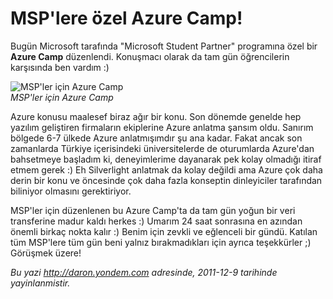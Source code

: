 # MSP'lere özel Azure Camp! 

Bugün Microsoft tarafında "Microsoft Student Partner" programına özel
bir **Azure Camp** düzenlendi. Konuşmacı olarak da tam gün öğrencilerin
karşısında ben vardım :)

![MSP'ler için Azure
Camp](../media/MSP_lere_ozel_Azure_Camp/azure_camp.jpg)\
*MSP'ler için Azure Camp*

Azure konusu maalesef biraz ağır bir konu. Son dönemde genelde hep
yazılım geliştiren firmaların ekiplerine Azure anlatma şansım oldu.
Sanırım bölgede 6-7 ülkede Azure anlatmışımdır şu ana kadar. Fakat ancak
son zamanlarda Türkiye içerisindeki üniversitelerde de oturumlarda
Azure'dan bahsetmeye başladım ki, deneyimlerime dayanarak pek kolay
olmadığı itiraf etmem gerek :) Eh Silverlight anlatmak da kolay değildi
ama Azure çok daha derin bir konu ve öncesinde çok daha fazla konseptin
dinleyiciler tarafından biliniyor olmasını gerektiriyor.

MSP'ler için düzenlenen bu Azure Camp'ta da tam gün yoğun bir veri
transferine madur kaldı herkes :) Umarım 24 saat sonrasına en azından
önemli birkaç nokta kalır :) Benim için zevkli ve eğlenceli bir gündü.
Katılan tüm MSP'lere tüm gün beni yalnız bırakmadıkları için ayrıca
teşekkürler ;) Görüşmek üzere!


*Bu yazi http://daron.yondem.com adresinde, 2011-12-9 tarihinde yayinlanmistir.*